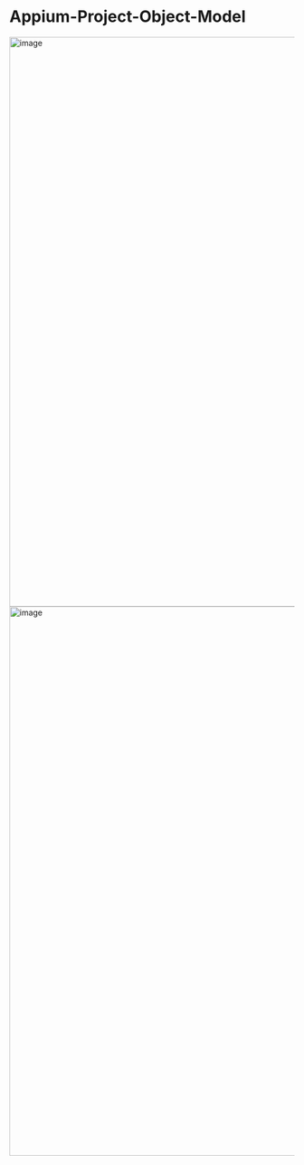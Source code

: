 # Appium-Project-Object-Model

<img width="1006" alt="image" src="https://github.com/dmolina24/Appium-Project-Object-Model/assets/55567041/a86a03b0-0163-475e-8712-99a01fa44655">

<img width="970" alt="image" src="https://github.com/dmolina24/Appium-Project-Object-Model/assets/55567041/b87de18d-0f12-4b41-be45-5cfc885285c9">

